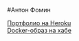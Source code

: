 #Антон Фомин

<a href="https://afternoon-wildwood-65550.herokuapp.com">Портфолио на Heroku</a><br>
<a href="https://hub.docker.com/r/fominanton/1sem-nginx/">Docker-образ на хабе</a>
